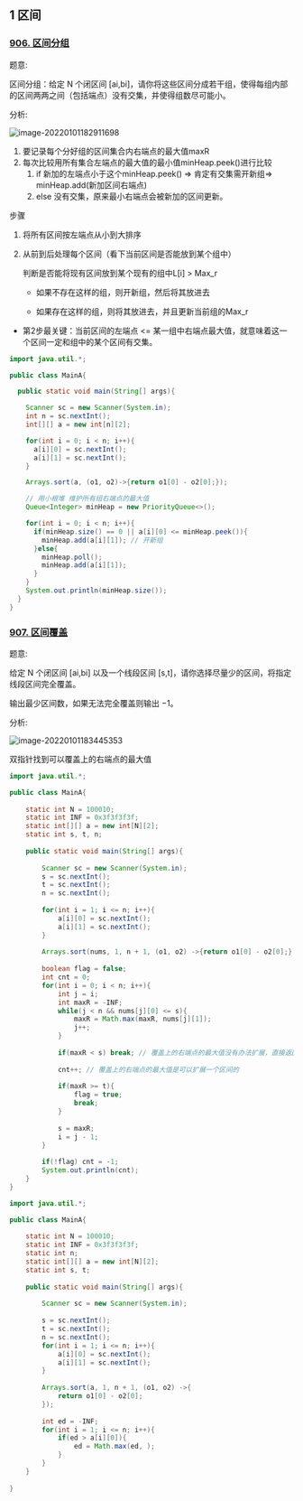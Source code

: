 ## 1 区间

### [906. 区间分组](https://www.acwing.com/problem/content/submission/908/)

题意:

区间分组：给定 N 个闭区间 [ai,bi]，请你将这些区间分成若干组，使得每组内部的区间两两之间（包括端点）没有交集，并使得组数尽可能小。

分析:

![image-20220101182911698](https://p.ipic.vip/reqltl.jpg)

1. 要记录每个分好组的区间集合内右端点的最大值maxR
2. 每次比较用所有集合左端点的最大值的最小值minHeap.peek()进行比较
    1. if 新加的左端点小于这个minHeap.peek() => 肯定有交集需开新组=> minHeap.add(新加区间右端点)
    2. else 没有交集，原来最小右端点会被新加的区间更新。

步骤

1. 将所有区间按左端点从小到大排序

2. 从前到后处理每个区间（看下当前区间是否能放到某个组中）

   判断是否能将现有区间放到某个现有的组中L[i] > Max_r

    * 如果不存在这样的组，则开新组，然后将其放进去

    * 如果存在这样的组，则将其放进去，并且更新当前组的Max_r


* 第2步最关键：当前区间的左端点 <= 某一组中右端点最大值，就意味着这一个区间一定和组中的某个区间有交集。

```java
import java.util.*;

public class MainA{

  public static void main(String[] args){

    Scanner sc = new Scanner(System.in);
    int n = sc.nextInt();
    int[][] a = new int[n][2];

    for(int i = 0; i < n; i++){
      a[i][0] = sc.nextInt();
      a[i][1] = sc.nextInt();
    }

    Arrays.sort(a, (o1, o2)->{return o1[0] - o2[0];});

    // 用小根堆 维护所有组右端点的最大值
    Queue<Integer> minHeap = new PriorityQueue<>();

    for(int i = 0; i < n; i++){
      if(minHeap.size() == 0 || a[i][0] <= minHeap.peek()){
        minHeap.add(a[i][1]); // 开新组
      }else{
        minHeap.poll();
        minHeap.add(a[i][1]);
      }
    }
    System.out.println(minHeap.size());
  }
}
```

### [907. 区间覆盖](https://www.acwing.com/problem/content/909/)

题意:

给定 N 个闭区间 [ai,bi] 以及一个线段区间 [s,t]，请你选择尽量少的区间，将指定线段区间完全覆盖。

输出最少区间数，如果无法完全覆盖则输出 −1。

分析:

![image-20220101183445353](https://p.ipic.vip/dxm8kg.jpg)

双指针找到可以覆盖上的右端点的最大值

```java
import java.util.*;

public class MainA{
    
    static int N = 100010;
    static int INF = 0x3f3f3f3f;
    static int[][] a = new int[N][2];
    static int s, t, n;
    
    public static void main(String[] args){
    
        Scanner sc = new Scanner(System.in);
        s = sc.nextInt();
        t = sc.nextInt();
        n = sc.nextInt();
        
        for(int i = 1; i <= n; i++){
            a[i][0] = sc.nextInt();
            a[i][1] = sc.nextInt();
        }
        
        Arrays.sort(nums, 1, n + 1, (o1, o2) ->{return o1[0] - o2[0];});
        
        boolean flag = false;
        int cnt = 0;
        for(int i = 0; i < n; i++){
            int j = i;
            int maxR = -INF;
            while(j < n && nums[j][0] <= s){
                maxR = Math.max(maxR, nums[j][1]);
                j++;
            }
        
            if(maxR < s) break; // 覆盖上的右端点的最大值没有办法扩展，直接返回
        
            cnt++; // 覆盖上的右端点的最大值是可以扩展一个区间的
        
            if(maxR >= t){
                flag = true;
                break;
            }
        
            s = maxR;
            i = j - 1;
        }
        
        if(!flag) cnt = -1;
        System.out.println(cnt);
    }
}
```

```java
import java.util.*;

public class MainA{
    
    static int N = 100010;
    static int INF = 0x3f3f3f3f;
    static int n;
    static int[][] a = new int[N][2];
    static int s, t;
    
    public static void main(String[] args){
        
        Scanner sc = new Scanner(System.in);
        
        s = sc.nextInt();
        t = sc.nextInt();
        n = sc.nextInt();
        for(int i = 1; i <= n; i++){
            a[i][0] = sc.nextInt();
            a[i][1] = sc.nextInt();
        }
        
        Arrays.sort(a, 1, n + 1, (o1, o2) ->{
            return o1[0] - o2[0];
        });
        
        int ed = -INF;
        for(int i = 1; i <= n; i++){
            if(ed > a[i][0]){
                ed = Math.max(ed, );
            }
        }
    }
    
}
```




